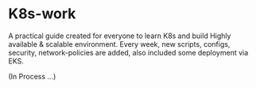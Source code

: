 # K8s-work

A practical guide created for everyone to learn K8s and build Highly available & scalable environment. Every week, new scripts, configs, security, network-policies are added, also included some deployment via EKS.

(In Process ...)
